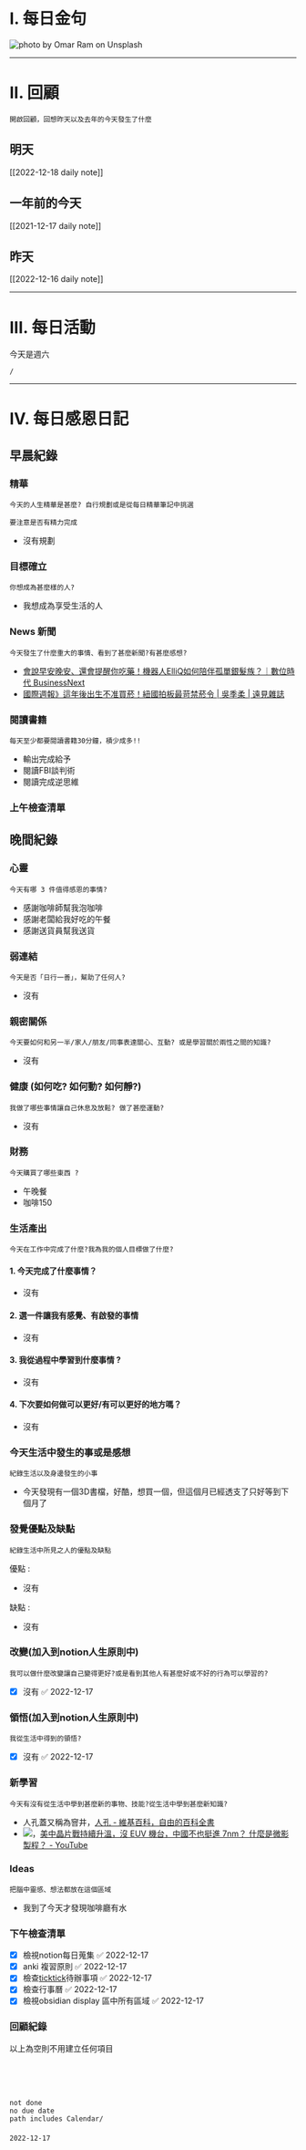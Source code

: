 # I. 每日金句
![photo by Omar Ram on Unsplash](https://images.unsplash.com/photo-1670436435729-98403c284817?crop=entropy&cs=tinysrgb&fm=jpg&ixid=MnwzNjM5Nzd8MHwxfHJhbmRvbXx8fHx8fHx8fDE2NzEyODEzMzg&ixlib=rb-4.0.3&q=80&w=1920&h=1080) 

---

# II. 回顧
```note-brown
開啟回顧，回想昨天以及去年的今天發生了什麼
```

## 明天
[[2022-12-18 daily note]]

## 一年前的今天
[[2021-12-17 daily note]]

## 昨天
[[2022-12-16 daily note]] 


---
# III. 每日活動
今天是週六
```ActivityHistory
/

```

---
# IV. 每日感恩日記
## 早晨紀錄
### 精華
```note-brown
今天的人生精華是甚麼? 自行規劃或是從每日精華筆記中挑選
```
```note-red
要注意是否有精力完成
```
- 沒有規劃

### 目標確立
```note-brown
你想成為甚麼樣的人?
```
- 我想成為享受生活的人

### News 新聞
```note-brown
今天發生了什麼重大的事情、看到了甚麼新聞?有甚麼感想?
```
- [會說早安晚安、還會提醒你吃藥！機器人ElliQ如何陪伴孤單銀髮族？｜數位時代 BusinessNext](https://www.bnext.com.tw/article/73170/elderly-care-robot-elliq)
- [國際週報》這年後出生不准買菸！紐國拍板最苛禁菸令 | 吳季柔 | 遠見雜誌](https://www.gvm.com.tw/article/97713)

### 閱讀書籍
```note-brown
每天至少都要閱讀書籍30分鐘，積少成多!!
```
- 輸出完成給予
- 閱讀FBI談判術
- 閱讀完成逆思維

### 上午檢查清單


## 晚間紀錄
### 心靈
```note-brown
今天有哪 3 件值得感恩的事情?
```
- 感謝咖啡師幫我泡咖啡
- 感謝老闆給我好吃的午餐
- 感謝送貨員幫我送貨

### 弱連結
```note-brown
今天是否「日行一善」，幫助了任何人?
```
- 沒有

### 親密關係
```note-brown
今天要如何和另一半/家人/朋友/同事表達關心、互動? 或是學習關於兩性之間的知識?
```
- 沒有

### 健康 (如何吃? 如何動? 如何靜?)
```note-brown
我做了哪些事情讓自己休息及放鬆? 做了甚麼運動?
```
- 沒有

### 財務
```note-brown
今天購買了哪些東西 ?
```
- 午晚餐
- 咖啡150

### 生活產出
```note-brown
今天在工作中完成了什麼?我為我的個人目標做了什麼?
```
#### 1. 今天完成了什麼事情？ 
- 沒有

#### 2. 選一件讓我有感覺、有啟發的事情 
- 沒有

#### 3. 我從過程中學習到什麼事情 ? 
- 沒有

#### 4. 下次要如何做可以更好/有可以更好的地方嗎？
- 沒有

### 今天生活中發生的事或是感想
```note-brown
紀錄生活以及身邊發生的小事
```
- 今天發現有一個3D書檔，好酷，想買一個，但這個月已經透支了只好等到下個月了

### 發覺優點及缺點
```note-brown
紀錄生活中所見之人的優點及缺點
```
優點 : 
- 沒有

缺點 : 
- 沒有

### 改變(加入到notion人生原則中)
```note-brown
我可以做什麼改變讓自己變得更好?或是看到其他人有甚麼好或不好的行為可以學習的?
```
- [x] 沒有 ✅ 2022-12-17

### 領悟(加入到notion人生原則中)
```note-brown
我從生活中得到的領悟?
```
- [x] 沒有 ✅ 2022-12-17

### 新學習
```note-brown
今天有沒有從生活中學到甚麼新的事物、技能?從生活中學到甚麼新知識?
```
- 人孔蓋又稱為窨井，[人孔 - 維基百科，自由的百科全書](https://zh.m.wikipedia.org/zh-tw/%E7%AA%A8%E4%BA%95)
- ![](螢幕擷取畫面%202022-12-17%20211218.png)，[美中晶片戰持續升溫，沒 EUV 機台，中國不也挺進 7nm？ 什麼是微影製程？ - YouTube](https://www.youtube.com/watch?v=YDeuGvujmkk)

### Ideas
```note-brown
把腦中靈感、想法都放在這個區域
```
- 我到了今天才發現咖啡廳有水

### 下午檢查清單
- [x] 檢視notion每日蒐集 ✅ 2022-12-17
- [x] anki 複習原則 ✅ 2022-12-17
- [x] 檢查[ticktick](obsidian://open?vault=zettelkasten&file=ticktick)待辦事項 ✅ 2022-12-17
- [x] 檢查行事曆 ✅ 2022-12-17
- [x] 檢視obsidian display 區中所有區域 ✅ 2022-12-17

### 回顧紀錄


以上為空則不用建立任何項目


###  
```
 
```

###  
#### 
```

```
#### 
```
not done
no due date
path includes Calendar/

```

#### 

```
2022-12-17
```

